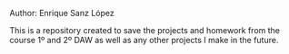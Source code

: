 Author: Enrique Sanz López

This is a repository created to save the projects and homework
from the course 1º and 2º DAW as well as any other projects I make in the
future.